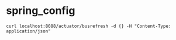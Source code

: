 # spring_config


``curl localhost:8088/actuator/busrefresh -d {} -H "Content-Type: application/json"``